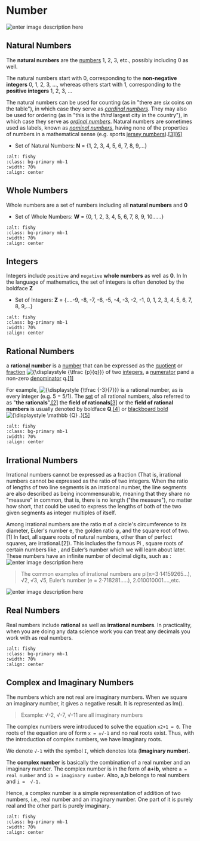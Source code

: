 
# Number

  ![enter image description here](../../images/real_number.png)

## Natural Numbers
The **natural numbers** are the [numbers](https://en.wikipedia.org/wiki/Number "Number") 1, 2, 3, etc., possibly including 0 as well.

The natural numbers start with 0, corresponding to the **non-negative integers** 0, 1, 2, 3, ..., whereas others start with 1, corresponding to the **positive integers**  1, 2, 3, ...

The natural numbers can be used for counting (as in "there are _six_ coins on the table"), in which case they serve as _[cardinal numbers](https://en.wikipedia.org/wiki/Cardinal_number "Cardinal number")_. They may also be used for ordering (as in "this is the _third_ largest city in the country"), in which case they serve as _[ordinal numbers](https://en.wikipedia.org/wiki/Ordinal_number "Ordinal number")_. Natural numbers are sometimes used as labels, known as _[nominal numbers](https://en.wikipedia.org/wiki/Nominal_number "Nominal number")_, having none of the properties of numbers in a mathematical sense (e.g. sports [jersey numbers](https://en.wikipedia.org/wiki/Number_(sports) "Number (sports)")).[[3]](https://en.wikipedia.org/wiki/Natural_number#cite_note-:1-4)[[6]](https://en.wikipedia.org/wiki/Natural_number#cite_note-8)

-  Set of Natural Numbers: **N** = {1, 2, 3, 4, 5, 6, 7, 8, 9,…}

    <!-- ![Natural Numbers](../../images/w_vs_N.png) -->
```{image} ../../images/w_vs_N.png
:alt: fishy
:class: bg-primary mb-1
:width: 70%
:align: center
```

## Whole Numbers

Whole numbers are a set of numbers including all **natural numbers** and **0**

-  Set of Whole Numbers: **W** = {0, 1, 2, 3, 4, 5, 6, 7, 8, 9, 10……}

<!-- ![Whole Numbers](../../images/w_number.png) -->
```{image} ../../images/w_number.png
:alt: fishy
:class: bg-primary mb-1
:width: 70%
:align: center
```

## Integers

Integers include `positive` and `negative` **whole numbers** as well as **0**. In In the language of mathematics, the set of integers is often denoted by the boldface **Z** 

-   Set of Integers:  **Z** = {….-9, -8, -7, -6, -5, -4, -3, -2, -1, 0, 1, 2, 3, 4, 5, 6, 7, 8, 9,…}
    <!-- ![Integers](../../images/p_vs_n_interger.png) -->
```{image} ../../images/p_vs_n_interger.png
:alt: fishy
:class: bg-primary mb-1
:width: 70%
:align: center
```

## Rational Numbers


a **rational number** is a [number](https://en.wikipedia.org/wiki/Number "Number") that can be expressed as the [quotient](https://en.wikipedia.org/wiki/Quotient "Quotient") or [fraction](https://en.wikipedia.org/wiki/Fraction_(mathematics) "Fraction (mathematics)")  ![{\displaystyle {\tfrac {p}{q}}}](https://wikimedia.org/api/rest_v1/media/math/render/svg/4b38d2684323653daafdd152b7e988594003897d) of two [integers](https://en.wikipedia.org/wiki/Integer "Integer"), a [numerator](https://en.wikipedia.org/wiki/Numerator "Numerator")  pand a non-zero [denominator](https://en.wikipedia.org/wiki/Denominator "Denominator")  q.[[1]](https://en.wikipedia.org/wiki/Rational_number#cite_note-Rosen-1) 

For example, ![{\displaystyle {\tfrac {-3}{7}}}](https://wikimedia.org/api/rest_v1/media/math/render/svg/7cab87e59f4cbc2681c834139ece9aa609bf9b51) is a rational number, as is every integer (e.g. 5 = 5/1). The [set](https://en.wikipedia.org/wiki/Set_(mathematics) "Set (mathematics)") of all rational numbers, also referred to as "**the rationals**",[[2]](https://en.wikipedia.org/wiki/Rational_number#cite_note-2) the **field of rationals**[[3]](https://en.wikipedia.org/wiki/Rational_number#cite_note-3) or the **field of rational numbers** is usually denoted by boldface **Q**,[[4]](https://en.wikipedia.org/wiki/Rational_number#cite_note-4) or [blackboard bold](https://en.wikipedia.org/wiki/Blackboard_bold "Blackboard bold")  ![{\displaystyle \mathbb {Q} .}](https://wikimedia.org/api/rest_v1/media/math/render/svg/869719f08f506bf866043442858fb3da1d4b4b5b)[[5]](https://en.wikipedia.org/wiki/Rational_number#cite_note-5)


<!-- ![enter image description here](../../images/The_Rational_Number_Definition.png) -->
```{image} ../../images/The_Rational_Number_Definition.png
:alt: fishy
:class: bg-primary mb-1
:width: 70%
:align: center
```

## Irrational Numbers
Irrational numbers cannot be expressed as a fraction (That is, irrational numbers cannot be expressed as the ratio of two integers. 
When the ratio of lengths of two line segments is an irrational number, the line segments are also described as being incommensurable, meaning that they share no "measure" in common, that is, there is no length ("the measure"), no matter how short, that could be used to express the lengths of both of the two given segments as integer multiples of itself.

Among irrational numbers are the ratio π of a circle's circumference to its diameter, Euler's number e, the golden ratio φ, and the square root of two.[1] In fact, all square roots of natural numbers, other than of perfect squares, are irrational.[2]). This includes the famous Pi , square roots of certain numbers like , and Euler’s number which we will learn about later. These numbers have an infinite number of decimal digits, such as :
![enter image description here](https://upload.wikimedia.org/wikipedia/commons/thumb/a/a6/Square_root_of_2_triangle.svg/480px-Square_root_of_2_triangle.svg.png)

>The common examples of irrational numbers are pi(π=3⋅14159265…), √2, √3, √5, Euler’s number (e = 2⋅718281…..), 2.010010001….,etc.


![enter image description here](https://cdn-academy.pressidium.com/academy/wp-content/uploads/2022/02/Number-classification.png)


## Real Numbers

Real numbers include **rational** as well as **irrational numbers**. In practicality, when you are doing any data science work you can treat any decimals you work with as real numbers.

<!-- ![enter image description here](../../images/Real_Numbers_Definition.png) -->
```{image} ../../images/Real_Numbers_Definition.png
:alt: fishy
:class: bg-primary mb-1
:width: 70%
:align: center
```

## Complex and Imaginary Numbers
The numbers which are not real are imaginary numbers. When we square an imaginary number, it gives a negative result. It is represented as Im().

>Example: √-2, √-7, √-11 are all imaginary numbers

The complex numbers were introduced to solve the equation `x2+1 = 0`. The roots of the equation are of form `x = ±√-1` and no real roots exist. Thus, with the introduction of complex numbers, we have Imaginary roots.

We denote `√-1` with the symbol `I`, which denotes Iota (**Imaginary number**).

The **complex number** is basically the combination of a real number and an imaginary number. The complex number is in the form of **a+ib,** where `a = real number` and `ib = imaginary number`. Also, a,b belongs to real numbers and `i =  √-1.`

Hence, a complex number is a simple representation of addition of two numbers, i.e., real number and an imaginary number. One part of it is purely real and the other part is purely imaginary.

<!-- ![enter image description here](../../images/Complex_Number.png) -->
```{image} ../../images/Complex_Number.png
:alt: fishy
:class: bg-primary mb-1
:width: 70%
:align: center
```